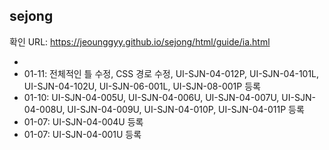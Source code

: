 ## sejong

확인 URL: https://jeounggyy.github.io/sejong/html/guide/ia.html

-
- 01-11: 전체적인 틀 수정, CSS 경로 수정, UI-SJN-04-012P, UI-SJN-04-101L, UI-SJN-04-102U, UI-SJN-06-001L, UI-SJN-08-001P 등록
- 01-10: UI-SJN-04-005U, UI-SJN-04-006U, UI-SJN-04-007U, UI-SJN-04-008U, UI-SJN-04-009U, UI-SJN-04-010P, UI-SJN-04-011P 등록
- 01-07: UI-SJN-04-004U 등록
- 01-07: UI-SJN-04-001U 등록
